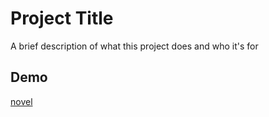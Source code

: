 
# Project Title

A brief description of what this project does and who it's for


## Demo
[novel](https://novel-telecom.netlify.app/)